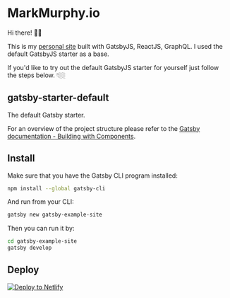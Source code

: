 # MarkMurphy.io

Hi there! 👋🏼

This is my [personal site](https://markmurphy.io) built with GatsbyJS, ReactJS, GraphQL. I used the default GatsbyJS starter as a base. 

If you'd like to try out the default GatsbyJS starter for yourself just follow the steps below. 👇🏼

## gatsby-starter-default
The default Gatsby starter.

For an overview of the project structure please refer to the [Gatsby documentation - Building with Components](https://www.gatsbyjs.org/docs/building-with-components/).

## Install

Make sure that you have the Gatsby CLI program installed:
```sh
npm install --global gatsby-cli
```

And run from your CLI:
```sh
gatsby new gatsby-example-site
```

Then you can run it by:
```sh
cd gatsby-example-site
gatsby develop
```

## Deploy

[![Deploy to Netlify](https://www.netlify.com/img/deploy/button.svg)](https://app.netlify.com/start/deploy?repository=https://github.com/gatsbyjs/gatsby-starter-default)
